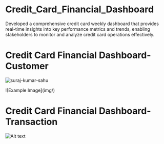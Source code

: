 # Credit_Card_Financial_Dashboard
Developed a comprehensive credit card weekly dashboard that provides real-time insights into key performance metrics and trends, enabling stakeholders to monitor and analyze credit card operations effectively.

<h1>Credit Card Financial Dashboard-Customer</h1>
<p align="left"><img src="https://drive.google.com/file/d/1BOut1ZZIoJ4hwUxBIIX-T2k4GfLdQUCs/view?usp=sharing" alt="suraj-kumar-sahu" /img></p>
![Example Image](img/)

<h1>Credit Card Financial Dashboard-Transaction</h1>

![Alt text]("https://drive.google.com/file/d/1BOut1ZZIoJ4hwUxBIIX-T2k4GfLdQUCs/view?usp=sharing")
